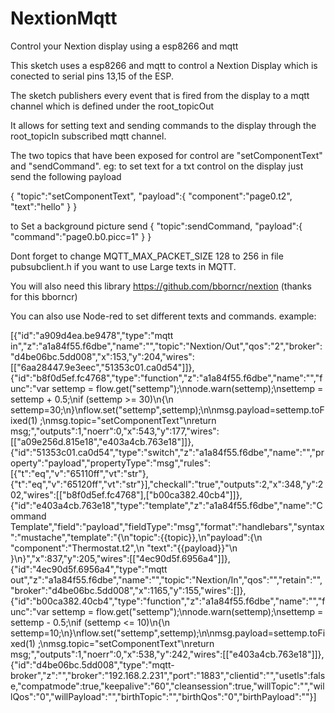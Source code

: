 # NextionMqtt
Control your Nextion display using a esp8266 and mqtt

This sketch uses a esp8266 and mqtt to control a Nextion Display which is conected to serial pins 13,15 of the ESP.

The sketch publishers every event that is fired from the display to a mqtt channel
which is defined under the root_topicOut

It allows for setting text and sending commands to the display through the root_topicIn
subscribed mqtt channel.

The two topics that have been exposed for control are "setComponentText" and "sendCommand".
eg: to set text for a txt control on the display just send the following payload
 
 {
"topic":"setComponentText",
"payload":{
  "component":"page0.t2",
   "text":"hello"
 }
}

to Set a background picture send
 {
"topic":sendCommand,
"payload":{
  "command":"page0.b0.picc=1"
 }
}

Dont forget to change MQTT_MAX_PACKET_SIZE 128 to 256 in file pubsubclient.h if you want to use Large texts in MQTT.

You will also need this library https://github.com/bborncr/nextion (thanks for this bborncr)

You can also use Node-red to set different texts and commands.
example:  

[{"id":"a909d4ea.be9478","type":"mqtt in","z":"a1a84f55.f6dbe","name":"","topic":"Nextion/Out","qos":"2","broker":"d4be06bc.5dd008","x":153,"y":204,"wires":[["6aa28447.9e3eec","51353c01.ca0d54"]]},{"id":"b8f0d5ef.fc4768","type":"function","z":"a1a84f55.f6dbe","name":"","func":"var settemp = flow.get(\"settemp\");\nnode.warn(settemp);\nsettemp = settemp + 0.5;\nif (settemp >= 30)\n{\n    settemp=30;\n}\nflow.set(\"settemp\",settemp);\n\nmsg.payload=settemp.toFixed(1) ;\nmsg.topic=\"setComponentText\"\nreturn msg;","outputs":1,"noerr":0,"x":543,"y":177,"wires":[["a09e256d.815e18","e403a4cb.763e18"]]},{"id":"51353c01.ca0d54","type":"switch","z":"a1a84f55.f6dbe","name":"","property":"payload","propertyType":"msg","rules":[{"t":"eq","v":"65110ff","vt":"str"},{"t":"eq","v":"65120ff","vt":"str"}],"checkall":"true","outputs":2,"x":348,"y":202,"wires":[["b8f0d5ef.fc4768"],["b00ca382.40cb4"]]},{"id":"e403a4cb.763e18","type":"template","z":"a1a84f55.f6dbe","name":"Command Template","field":"payload","fieldType":"msg","format":"handlebars","syntax":"mustache","template":"{\n\"topic\":{{topic}},\n\"payload\":{\n  \"component\":\"Thermostat.t2\",\n   \"text\":\"{{payload}}\"\n }\n}","x":837,"y":205,"wires":[["4ec90d5f.6956a4"]]},{"id":"4ec90d5f.6956a4","type":"mqtt out","z":"a1a84f55.f6dbe","name":"","topic":"Nextion/In","qos":"","retain":"","broker":"d4be06bc.5dd008","x":1165,"y":155,"wires":[]},{"id":"b00ca382.40cb4","type":"function","z":"a1a84f55.f6dbe","name":"","func":"var settemp = flow.get(\"settemp\");\nnode.warn(settemp);\nsettemp = settemp - 0.5;\nif (settemp <= 10)\n{\n    settemp=10;\n}\nflow.set(\"settemp\",settemp);\n\nmsg.payload=settemp.toFixed(1) ;\nmsg.topic=\"setComponentText\"\nreturn msg;","outputs":1,"noerr":0,"x":538,"y":242,"wires":[["e403a4cb.763e18"]]},{"id":"d4be06bc.5dd008","type":"mqtt-broker","z":"","broker":"192.168.2.231","port":"1883","clientid":"","usetls":false,"compatmode":true,"keepalive":"60","cleansession":true,"willTopic":"","willQos":"0","willPayload":"","birthTopic":"","birthQos":"0","birthPayload":""}]
